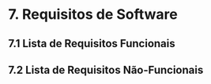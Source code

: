 # 7. Requisitos de Software

## 7.1 Lista de Requisitos Funcionais ##

## 7.2 Lista de Requisitos Não-Funcionais ##